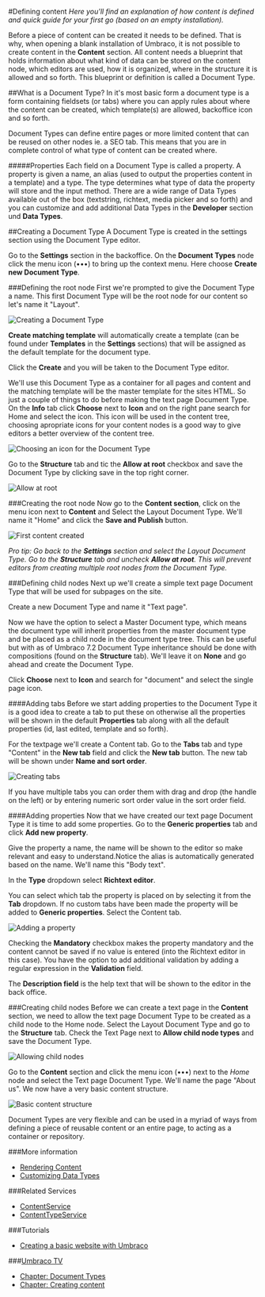#Defining content
*Here you'll find an explanation of how content is defined and quick guide for your first go (based on an empty installation).*

Before a piece of content can be created it needs to be defined. That is why, when opening a blank installation of Umbraco, it is not possible to create content in the __Content__ section. All content needs a blueprint that holds information about what kind of data can be stored on the content node, which editors are used, how it is organized, where in the structure it is allowed and so forth. This blueprint or definition is called a Document Type.

##What is a Document Type?
In it's most basic form a document type is a form containing fieldsets (or tabs) where you can apply rules about where the content can be created, which template(s) are allowed, backoffice icon and so forth.

Document Types can define entire pages or more limited content that can be reused on other nodes ie. a SEO tab. This means that you are in complete control of what type of content can be created where.

#####Properties
Each field on a Document Type is called a property. A property is given a name, an alias (used to output the properties content in a template) and a type. The type determines what type of data the property will store and the input method. There are a wide range of Data Types available out of the box (textstring, richtext, media picker and so forth) and you can customize and add additional Data Types in the __Developer__ section und __Data Types__.

##Creating a Document Type
A Document Type is created in the settings section using the Document Type editor.

Go to the __Settings__ section in the backoffice. On the __Document Types__ node click the menu icon (•••) to bring up the context menu. Here choose __Create new Document Type__.

###Defining the root node
First we're prompted to give the Document Type a name. This first Document Type will be the root node for our content so let's name it "Layout".

![Creating a Document Type](images/Document-Type-Create.jpg)

__Create matching template__ will automatically create a template (can be found under __Templates__ in the __Settings__ sections) that will be assigned as the default template for the document type.

Click the __Create__ and you will be taken to the Document Type editor.

We'll use this Document Type as a container for all pages and content and the matching template will be the master template for the sites HTML. So just a couple of things to do before making the text page Document Type. On the __Info__ tab click __Choose__ next to __Icon__ and on the right pane search for Home and select the icon. This icon will be used in the content tree, choosing apropriate icons for your content nodes is a good way to give editors a better overview of the content tree.

![Choosing an icon for the Document Type](images/Document-Type-Choosing-Icon.jpg)

Go to the __Structure__ tab and tic the __Allow at root__ checkbox and save the Document Type by clicking save in the top right corner.

![Allow at root](images/Document-Type-Allow-At-Root.jpg)

###Creating the root node
Now go to the __Content section__, click on the menu icon next to __Content__ and Select the Layout Document Type. We'll name it "Home" and click the __Save and Publish__ button.

![First content created](images/Document-Type-Root-Node-Created.jpg)

*Pro tip: Go back to the __Settings__ section and select the Layout Document Type. Go to the __Structure__ tab and uncheck __Allow at root__. This will prevent editors from creating multiple root nodes from the Document Type.*

###Defining child nodes
Next up we'll create a simple text page Document Type that will be used for subpages on the site.

Create a new Document Type and name it "Text page".

Now we have the option to select a Master Document type, which means the document type will inherit properties from the master document type and be placed as a child node in the document type tree. This can be useful but with as of Umbraco 7.2 Document Type inheritance should be done with compositions (found on the __Structure__ tab). We'll leave it on __None__ and go ahead and create the Document Type.

Click __Choose__ next to __Icon__ and search for "document" and select the single page icon.

####Adding tabs
Before we start adding properties to the Document Type it is a good idea to create a tab to put these on otherwise all the properties will be shown in the default __Properties__ tab along with all the default properties (id, last edited, template and so forth).

For the textpage we'll create a Content tab. Go to the __Tabs__ tab and type "Content" in the __New tab__ field and click the __New tab__ button. The new tab will be shown under __Name and sort order__.

![Creating tabs](images/Document-Type-Create-Tab.jpg)

If you have multiple tabs you can order them with drag and drop (the handle on the left) or by entering numeric sort order value in the sort order field.

####Adding properties
Now that we have created our text page Document Type it is time to add some properties.
Go to the __Generic properties__ tab and click __Add new property__.

Give the property a name, the name will be shown to the editor so make relevant and easy to understand.Notice the alias is automatically generated based on the name. We'll name this "Body text".  

In the __Type__ dropdown select __Richtext editor__.

You can select which tab the property is placed on by selecting it from the __Tab__ dropdown. If no custom tabs have been made the property will be added to __Generic properties__. Select the Content tab.

![Adding a property](images/Document-Type-Adding-Properties.jpg)

Checking the __Mandatory__ checkbox makes the property mandatory and the content cannot be saved if no value is entered (into the Richtext editor in this case). You have the option to add additional validation by adding a regular expression in the __Validation__ field.

The __Description field__ is the help text that will be shown to the editor in the back office.

###Creating child nodes
Before we can create a text page in the __Content__ section, we need to allow the text page Document Type to be created as a child node to the Home node. Select the Layout Document Type and go to the __Structure__ tab. Check the Text Page next to __Allow child node types__ and save the Document Type.

![Allowing child nodes](images/Document-Type-Allow-Child-Node.jpg)

Go to the __Content__ section and click the menu icon (•••) next to the *Home* node and select the Text page Document Type. We'll name the page "About us". We now have a very basic content structure.

![Basic content structure](images/Document-Type-Child-Node-Created.jpg)

Document Types are very flexible and can be used in a myriad of ways from defining a piece of reusable content or an entire page, to acting as a container or repository.

###More information
- [Rendering Content](../../Design/Rendering-Content/)
- [Customizing Data Types](../Data-Types/index.md)

###Related Services
- [ContentService](../../../Reference/Management/Services/ContentService.md)
- [ContentTypeService](../../../Reference/Management/Services/ContentTypeService.md)

###Tutorials
- [Creating a basic website with Umbraco](../../../Tutorials/Creating-Basic-Site/)

###[Umbraco TV](http://umbraco.tv)
- [Chapter: Document Types](http://umbraco.tv/videos/umbraco-v7/implementor/fundamentals/document-types/what-is-a-document-type/)
- [Chapter: Creating content](http://umbraco.tv/videos/umbraco-v7/content-editor/basics/creating-content/)
